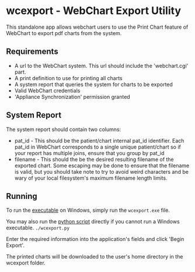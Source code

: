 # wcexport - WebChart Export Utility

This standalone app allows webchart users to use the Print Chart feature of WebChart to export pdf charts from the system.

Requirements
----------------
* A url to the WebChart system. This url should include the 'webchart.cgi' part.
* A print definition to use for printing all charts
* A system report that queries the system for charts to be exported
* Valid WebChart credentials
* 'Appliance Synchronization' permission granted

System Report
----------------
The system report should contain two columns:
* pat_id - This should be the patient/chart internal pat_id identifier. Each pat_id in WebChart corresponds to a single unique patient/chart so if your report has multiple joins, ensure that you group by pat_id
* filename - This should the be the desired resulting filename of the exported chart. Some escaping may be done to ensure that the filename is valid, but you should take note to try to avoid weird characters and be wary of your local filesystem's maximum filename length limits.

Running
--------------
To run the [executable](https://repo.mieweb.com/projects/WC/repos/wcexport/browse/docexport.exe) on Windows, simply run the `wcexport.exe` file.

You may also run the [python script](https://repo.mieweb.com/projects/WC/repos/wcexport/browse/wcexport.py) directly if you cannot run a Windows executable. `./wcexport.py`


Enter the required information into the application's fields and click 'Begin Export'.

The printed charts will be downloaded to the user's home directory in the wcexport folder.


